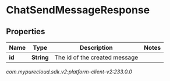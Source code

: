 # ChatSendMessageResponse


## Properties

| Name | Type | Description | Notes |
| ------------ | ------------- | ------------- | ------------- |
| **id** | **String** | The id of the created message |  |




_com.mypurecloud.sdk.v2:platform-client-v2:233.0.0_
